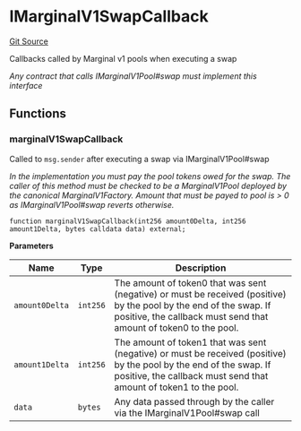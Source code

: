 # IMarginalV1SwapCallback
[Git Source](https://github.com/MarginalProtocol/v1-core/blob/2d246e9b4f6e970321a0f235176b47b340c9a03b/contracts/interfaces/callback/IMarginalV1SwapCallback.sol)

Callbacks called by Marginal v1 pools when executing a swap

*Any contract that calls IMarginalV1Pool#swap must implement this interface*


## Functions
### marginalV1SwapCallback

Called to `msg.sender` after executing a swap via IMarginalV1Pool#swap

*In the implementation you must pay the pool tokens owed for the swap.
The caller of this method must be checked to be a MarginalV1Pool deployed by the canonical MarginalV1Factory.
Amount that must be payed to pool is > 0 as IMarginalV1Pool#swap reverts otherwise.*


```solidity
function marginalV1SwapCallback(int256 amount0Delta, int256 amount1Delta, bytes calldata data) external;
```
**Parameters**

|Name|Type|Description|
|----|----|-----------|
|`amount0Delta`|`int256`|The amount of token0 that was sent (negative) or must be received (positive) by the pool by the end of the swap. If positive, the callback must send that amount of token0 to the pool.|
|`amount1Delta`|`int256`|The amount of token1 that was sent (negative) or must be received (positive) by the pool by the end of the swap. If positive, the callback must send that amount of token1 to the pool.|
|`data`|`bytes`|Any data passed through by the caller via the IMarginalV1Pool#swap call|


